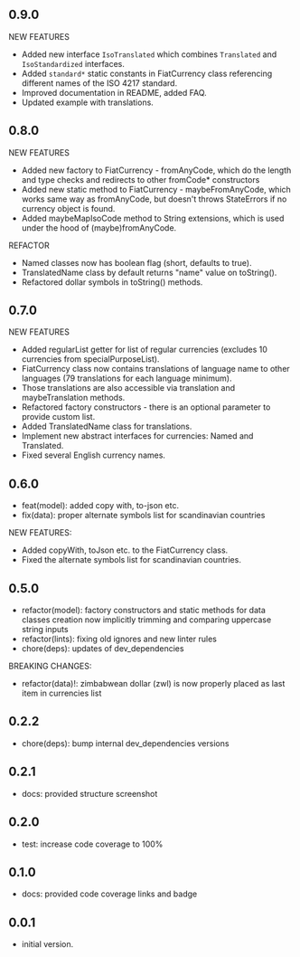 ## 0.9.0

NEW FEATURES

- Added new interface `IsoTranslated` which combines `Translated` and `IsoStandardized` interfaces.
- Added `standard*` static constants in FiatCurrency class referencing different names of the ISO 4217 standard.
- Improved documentation in README, added FAQ.
- Updated example with translations.

## 0.8.0

NEW FEATURES

- Added new factory to FiatCurrency - fromAnyCode, which do the length and type checks and redirects to other fromCode\* constructors
- Added new static method to FiatCurrency - maybeFromAnyCode, which works same way as fromAnyCode, but doesn't throws StateErrors if no currency object is found.
- Added maybeMapIsoCode method to String extensions, which is used under the hood of (maybe)fromAnyCode.

REFACTOR

- Named classes now has boolean flag (short, defaults to true).
- TranslatedName class by default returns "name" value on toString().
- Refactored dollar symbols in toString() methods.

## 0.7.0

NEW FEATURES

- Added regularList getter for list of regular currencies (excludes 10 currencies from specialPurposeList).
- FiatCurrency class now contains translations of language name to other languages (79 translations for each language minimum).
- Those translations are also accessible via translation and maybeTranslation methods.
- Refactored factory constructors - there is an optional parameter to provide custom list.
- Added TranslatedName class for translations.
- Implement new abstract interfaces for currencies: Named and Translated.
- Fixed several English currency names.

## 0.6.0

- feat(model): added copy with, to-json etc.
- fix(data): proper alternate symbols list for scandinavian countries

NEW FEATURES:

- Added copyWith, toJson etc. to the FiatCurrency class.
- Fixed the alternate symbols list for scandinavian countries.

## 0.5.0

- refactor(model): factory constructors and static methods for data classes creation now implicitly trimming and comparing uppercase string inputs
- refactor(lints): fixing old ignores and new linter rules
- chore(deps): updates of dev_dependencies

BREAKING CHANGES:

- refactor(data)!: zimbabwean dollar (zwl) is now properly placed as last item in currencies list

## 0.2.2

- chore(deps): bump internal dev_dependencies versions

## 0.2.1

- docs: provided structure screenshot

## 0.2.0

- test: increase code coverage to 100%

## 0.1.0

- docs: provided code coverage links and badge

## 0.0.1

- initial version.
